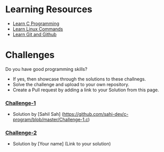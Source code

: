 # Learning Resources
* [Learn C Programming](C-Resources.md)
* [Learn Linux Commands](Linux-Resources.md)
* [Learn Git and Github](C-Resources.md)

# Challenges
Do you have good programming skills? 
- If yes, then showcase through the solutions to these challnegs.
- Solve the challenge and upload to your own repository.
- Create a Pull request by adding a link to your Solution from this page.

### [Challenge-1](challenge-1.md)
* Solution by [Sahil Sah] (https://github.com/sahi-dev/c-program/blob/master/Challenge-1.c)

### [Challenge-2](challenge-2.md)
* Solution by [Your name] (Link to your solution)
